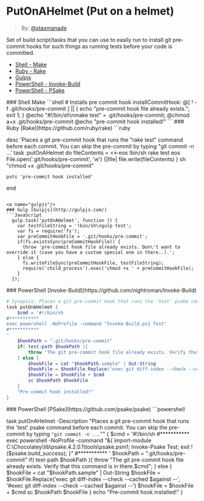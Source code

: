 PutOnAHelmet (Put on a helmet)
============

> By: [@staxmanade](http://staxmanade.com)

Set of build script/tasks that you can use to easily run to install git pre-commit hooks for such things as running tests before your code is committed.

- [Shell - Make](#shell)
- [Ruby - Rake](#rubyrake)
- [Gulpjs](#gulpjs)
- [PowerShell - Invoke-Build](#powershellInvokeBuild)
- [PowerShell - PSake](#powershellPsake)

<a name="shell"/>
### Shell Make
```shell
# Installs pre commit hook
installCommitHook:
	@[ ! -f .git/hooks/pre-commit ] || { echo "pre-commit hook file already exists."; exit 1; }
	@echo "#!/bin/sh\nmake test" > .git/hooks/pre-commit;
	@chmod a+x .git/hooks/pre-commit
	@echo "pre-commit hook installed!"
```

<a name="rubyrake"/>
### Ruby [Rake](https://github.com/ruby/rake)
```ruby

desc 'Places a git pre-commit hook that runs the "rake test" command before each commit. You can skip the pre-commit by typing "git commit -n ...'
task :putOnAHelmet do
    fileContents = <<-eos
          !bin/sh
          rake test
        eos
    File.open('.git/hooks/pre-commit', 'w') {|file|
        file.write(fileContents)
    }
    sh "chmod +x .git/hooks/pre-commit"

    puts 'pre-commit hook installed'
end

```

<a name="gulpjs"/>
### Gulp [Gulpjs](http://gulpjs.com/)
```JavaScript
  gulp.task('putOnAHelmet', function () {
    var testFileString = '!bin/sh\ngulp test';
    var fs = require('fs');
    var preCommitHookFile = '.git/hooks/pre-commit';
    if(fs.existsSync(preCommitHookFile)) {
      throw 'pre-commit hook file already exists. Don\'t want to override it (case you have a custom special one in there..).';
    } else {
      fs.writeFileSync(preCommitHookFile, testFileString);
      require('child_process').exec('chmod +x ' + preCommitHookFile);
    }
  });
```


<a name="powershellInvokeBuild"/>
### PowerShell [Invoke-Build](https://github.com/nightroman/Invoke-Build)

```powershell
# Synopsis: Places a git pre-commit hook that runs the 'test' psake command before each commit. You can skip the pre-commit by typing "git commit -n ..."
task putOnAHelmet {
    $cmd = '#!/bin/sh
#***********
exec powershell -NoProfile -command "Invoke-Build.ps1 Test"
#***********
'
    $hookPath = ".git/hooks/pre-commit"
    if( test-path $hookPath ){
        throw "The git pre-commit hook file already exists. Verify that this command is in there. $cmd"
    } else {
        $hookFile = cat "$hookPath.sample" | Out-String
        $hookFile = $hookFile.Replace('exec git diff-index --check --cached $against --', '#exec git diff-index --check --cached $against --')
        $hookFile = $hookFile + $cmd
        sc $hookPath $hookFile
    }
    "Pre-commit hook installed!"
}
```


<a name="powershellPsake"/>
### PowerShell [PSake](https://github.com/psake/psake)
```powershell

task putOnAHelmet -Description "Places a git pre-commit hook that runs the 'test' psake command before each commit. You can skip the pre-commit by typing `"git commit -n ...`"" {
	$cmd = '#!/bin/sh
#***********
exec powershell -NoProfile -command "&{ import-module C:\Chocolatey\lib\psake.4.2.0.1\tools\psake.psm1; Invoke-Psake Test; exit !(\$psake.build_success); }"
#***********
'
	$hookPath = ".git/hooks/pre-commit"
	if( test-path $hookPath ){
		throw "The git pre-commit hook file already exists. Verify that this command is in there.$cmd";
	} else {
		$hookFile = cat "$hookPath.sample" | Out-String
		$hookFile = $hookFile.Replace('exec git diff-index --check --cached $against --', '#exec git diff-index --check --cached $against --')
		$hookFile = $hookFile + $cmd
		sc $hookPath $hookFile
	}
	echo "Pre-commit hook installed!"
}
```
